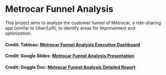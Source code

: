 # Metrocar Funnel Analysis
This project aims to analyze the customer funnel of Metrocar, a ride-sharing app (similar to Uber/Lyft), to identify areas for improvement and optimization.
#### Credit: Tableau: [Metrocar Funnel Analysis Executive Dashboard](https://public.tableau.com/views/MetroCarFunnelAnalysis_16999923585140/Dashboard1?:language=en-US&:display_count=n&:origin=viz_share_link)
#### Credit: Google Slides: [Metrocar Funnel Analysis Presentation](https://docs.google.com/presentation/d/1gKFDwOcG2GENXJ3prrK-1b-YOGBDPwGKH4EGcSwaR_I/edit?usp=sharing)
#### Credit: Goggle Doc: [Metrocar Funnel Analysis Detailed Report](https://docs.google.com/document/d/1YmU9kRKkgdeaGxDLopoIZeGtNzPLjjq9LkzdbCQOo7Q/edit?usp=sharing)
